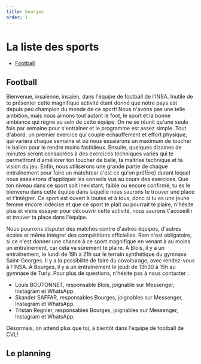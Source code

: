 ```yaml
---
title: bourges
order: 1
---
```


# La liste des sports

- [Football](#football)

## Football

Bienvenue, insaïenne, insaïen, dans l'équipe de football de l'INSA. Inutile de
te présenter cette magnifique activité étant donné que notre pays est depuis peu
champion du monde de ce sport! Nous n'avons pas une telle ambition, mais nous
aimons tout autant le foot, le sport et la bonne ambiance qui règne au sein de
cette équipe. On ne se réunit qu'une seule fois par semaine pour s'entraîner et
le programme est assez simple. Tout d'abord, un premier exercice qui couple
échauffement et effort physique, qui variera chaque semaine et où nous
essaierons un maximum de toucher le ballon pour le rendre moins fastidieux.
Ensuite, quelques dizaines de minutes seront consacrées à des exercices
techniques variés qui te permettront d'améliorer ton toucher de balle, ta
maîtrise technique et ta vision du jeu. Enfin, nous utiliserons une grande
partie de chaque entraînement pour faire un match(car c'est ce qu'on préfère)
durant lequel nous essaierons d'appliquer les conseils vus au cours des
exercices. Que ton niveau dans ce sport soit inexistant, faible ou encore
confirmé, tu es le bienvenu dans cette équipe dans laquelle nous saurons te
trouver une place et t'intégrer. Ce sport est ouvert à toutes et à tous, donc si
tu es une jeune femme encore indécise et que ce sport te plaît ou pourrait te
plaire, n'hésite plus et viens essayer pour découvrir cette activité, nous
saurons t'accueillir et trouver ta place dans l'équipe.

Nous pourrons disputer des matches contre d'autres équipes, d'autres écoles et
même intégrer des compétitions officielles. Rien n'est obligatoire, si ce n'est
donner une chance à ce sport magnifique en venant à au moins un entraînement,
car cela va sûrement te plaire. À Blois, il y a un entraînement, le lundi de 19h
à 21h sur le terrain synthétique du gymnase Saint-Georges. Il y a la possibilité
de faire du covoiturage, avec rendez-vous à l'INSA. À Bourges, il y a un
entraînement le jeudi de 13h30 à 15h au gymnase de Turly. Pour plus de
questions, n'hésite pas à nous contacter :

- Louis BOUTONNET, responsable Blois, joignable sur Messenger, Instagram et
  WhatsApp.
- Skander SAFFAR, responsables Bourges, joignables sur Messenger, Instagram et
  WhatsApp.
- Tristan Regnier, responsables Bourges, joignables sur Messenger, Instagram et
  WhatsApp.

Désormais, on attend plus que toi, à bientôt dans l'équipe de football de CVL!

## Le planning

<campus-center>
  <campus-responsive-image
    folder-name="federation/sport"
    name="planning_bourges.jpg"
    max-width="800"></campus-responsive-image>
</campus-center>
